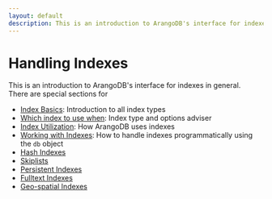 ```yaml
---
layout: default
description: This is an introduction to ArangoDB's interface for indexes in general
---
```

Handling Indexes
================

This is an introduction to ArangoDB's interface for indexes in general.  
There are special sections for 

- [Index Basics](indexing-indexbasics.html): Introduction to all index types
- [Which index to use when](indexing-whichindex.html): Index type and options adviser
- [Index Utilization](indexing-indexutilization.html): How ArangoDB uses indexes
- [Working with Indexes](indexing-workingwithindexes.html): How to handle indexes
  programmatically using the `db` object
 - [Hash Indexes](indexing-hash.html)
 - [Skiplists](indexing-skiplist.html)
 - [Persistent Indexes](indexing-persistent.html)
 - [Fulltext Indexes](indexing-fulltext.html)
 - [Geo-spatial Indexes](indexing-geo.html)
